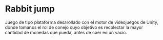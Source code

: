 # Rabbit jump

Juego de tipo plataforma desarollado con el motor de videojuegos de Unity,
donde tomanos el rol de conejo cuyo objetivo es recolectar la mayor cantidad de monedas
que pueda, antes de caer en un vacio.

